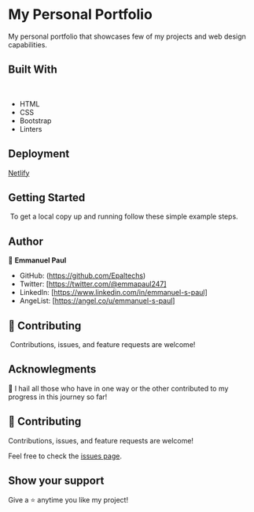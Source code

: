 # My Personal Portfolio
My personal portfolio that showcases few of my projects and web design capabilities.
​
## Built With
​
- HTML
- CSS
- Bootstrap
- Linters
​
## Deployment
[Netlify](https://epal-portfolio.netlify.app/)
​
## Getting Started
​
To get a local copy up and running follow these simple example steps.
​
## Author

👤 **Emmanuel Paul**

- GitHub: (https://github.com/Epaltechs)
- Twitter: [https://twitter.com/@emmapaul247]
- LinkedIn: [https://www.linkedin.com/in/emmanuel-s-paul]
- AngeList: [https://angel.co/u/emmanuel-s-paul]

## :handshake: Contributing
​
Contributions, issues, and feature requests are welcome!
​
## Acknowlegments

🎩 I hail all those who have in one way or the other contributed to my progress in this journey so far!
​

## 🤝 Contributing

Contributions, issues, and feature requests are welcome!

Feel free to check the [issues page](https://github.com/Epaltechs/Portfolio/issues).

## Show your support

Give a ⭐ anytime you like my project!
